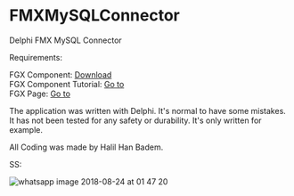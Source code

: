 # FMXMySQLConnector
Delphi FMX MySQL Connector


Requirements:

FGX Component: [Download](http://fire-monkey.ru/applications/core/interface/file/attachment.php?id=2228) <br>
FGX Component Tutorial: [Go to](http://fire-monkey.ru/topic/601-%D0%B8%D0%BD%D1%81%D1%82%D1%80%D1%83%D0%BA%D1%86%D0%B8%D1%8F-%D0%BF%D0%BE-%D1%83%D1%81%D1%82%D0%B0%D0%BD%D0%BE%D0%B2%D0%BA%D0%B5-%D0%BD%D0%B0%D0%B1%D0%BE%D1%80%D0%B0-%D0%BA%D0%BE%D0%BC%D0%BF%D0%BE%D0%BD%D0%B5%D0%BD%D1%82%D0%BE%D0%B2-fgx/#entry2461)
<br>
FGX Page: [Go to](http://fire-monkey.ru/topic/3173-rx-fgx-%D0%BE%D0%BF%D0%B8%D1%81%D0%B0%D0%BD%D0%B8%D0%B5-%D0%B2%D0%B5%D1%80%D1%81%D0%B8%D0%B8-071118/)

The application was written with Delphi. It's normal to have some mistakes. It has not been tested for any safety or durability. It's only written for example.

All Coding was made by Halil Han Badem.

SS:

![whatsapp image 2018-08-24 at 01 47 20](https://user-images.githubusercontent.com/17130294/44555833-c124e900-a73f-11e8-9d56-8fff3b357fe3.jpeg)
